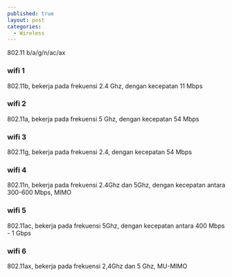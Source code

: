 ```yaml
---
published: true
layout: post
categories:
  - Wireless
---
```

802.11 b/a/g/n/ac/ax

### wifi 1
802.11b, bekerja pada frekuensi 2.4 Ghz, dengan kecepatan 11 Mbps

### wifi 2
802.11a, bekerja pada frekuensi 5 Ghz, dengan kecepatan 54 Mbps

### wifi 3
802.11g, bekerja pada frekuensi 2.4, dengan kecepatan 54 Mbps

### wifi 4
802.11n, bekerja pada frekuensi 2.4Ghz dan 5Ghz, dengan kecepatan antara 300-600 Mbps, MIMO

### wifi 5
802.11ac, bekerja pada frekuensi 5Ghz, dengan kecepatan antara 400 Mbps - 1 Gbps

### wifi 6
802.11ax, bekerja pada frekuensi 2,4Ghz dan 5 Ghz, MU-MIMO
